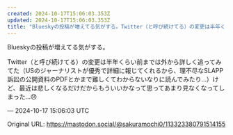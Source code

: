 ```yaml
---
created: 2024-10-17T15:06:03.353Z
updated: 2024-10-17T15:06:03.353Z
title: "Blueskyの投稿が増えてる気がする。Twitter（と呼び続けてる）の変更は半年くらい前までは外から詳しく追ってみてた（USのジャーナリストが優秀で詳細に報[...]"
---
```


<p>Blueskyの投稿が増えてる気がする。</p><p>Twitter（と呼び続けてる）の変更は半年くらい前までは外から詳しく追ってみてた（USのジャーナリストが優秀で詳細に報じてくれるから、理不尽なSLAPP訴訟の公開資料のPDFとかまで難しくてわからないなりに読んでみたり…）けど、最近は悲しくなるだけだからもういいかなって思ってあまり見なくなってしまった…😞</p>

&mdash; 2024-10-17 15:06:03 UTC

Original URL: https://mastodon.social/@sakuramochi0/113323380791514155
